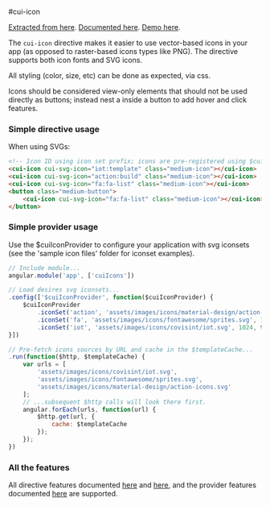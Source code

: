 #cui-icon

[Extracted from here](https://github.com/angular/material/tree/master/src/components/icon/js). 
[Documented here](https://material.angularjs.org/1.0.0-rc7/api/directive/mdIcon).
[Demo here](https://material.angularjs.org/1.0.0-rc7/demo/icon).

The `cui-icon` directive makes it easier to use vector-based icons in your app (as opposed to raster-based icons types like PNG). The directive supports both icon fonts and SVG icons.

All styling (color, size, etc) can be done as expected, via css. 

Icons should be considered view-only elements that should not be used directly as buttons; instead nest a <cui-icon> inside a button to add hover and click features.

### Simple directive usage
When using SVGs:
```html
<!-- Icon ID using icon set prefix; icons are pre-registered using $cuiIconProvider -->
<cui-icon cui-svg-icon="iot:template" class="medium-icon"></cui-icon>
<cui-icon cui-svg-icon="action:build" class="medium-icon"></cui-icon>
<cui-icon cui-svg-icon="fa:fa-list" class="medium-icon"></cui-icon>
<button class="medium-button">
    <cui-icon cui-svg-icon="fa:fa-list" class="medium-icon"></cui-icon>
</button>
```


### Simple provider usage
Use the $cuiIconProvider to configure your application with svg iconsets (see the 'sample icon files' folder for iconset examples).
```js
// Include module...
angular.module('app', ['cuiIcons'])

// Load desires svg iconsets... 
.config(['$cuiIconProvider', function($cuiIconProvider) {
    $cuiIconProvider
        .iconSet('action', 'assets/images/icons/material-design/action-icons.svg', 24)
        .iconSet('fa', 'assets/images/icons/fontawesome/sprites.svg', 1792)
        .iconSet('iot', 'assets/images/icons/covisint/iot.svg', 1024, true)
}])

// Pre-fetch icons sources by URL and cache in the $templateCache...
.run(function($http, $templateCache) {
    var urls = [
        'assets/images/icons/covisint/iot.svg',
        'assets/images/icons/fontawesome/sprites.svg',
        'assets/images/icons/material-design/action-icons.svg'
    ];
    // ...subsequent $http calls will look there first.
    angular.forEach(urls, function(url) {
        $http.get(url, {
            cache: $templateCache
        });
    });
})
```

### All the features
All directive features documented [here](https://material.angularjs.org/1.0.0-rc7/api/directive/mdIcon) and [here](https://material.angularjs.org/1.0.0-rc7/api/service/$mdIcon), and the provider features documented [here](https://material.angularjs.org/1.0.0-rc7/api/service/$mdIconProvider) are supported.
